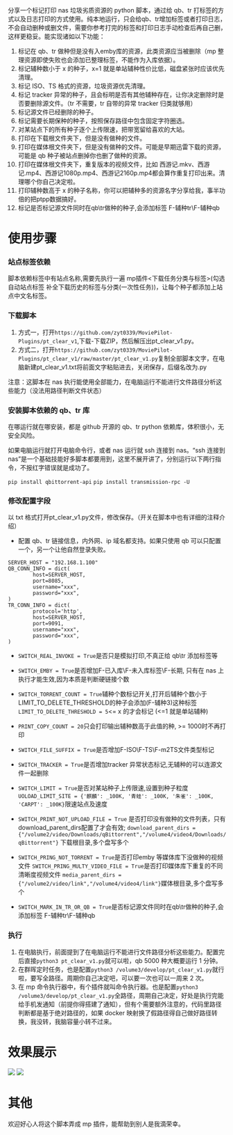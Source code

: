 分享一个标记打印 nas 垃圾劣质资源的 python 脚本，通过给 qb、tr 打标签的方式以及日志打印的方式使用。纯本地运行，只会给qb、tr增加标签或者打印日志，不会自动删种或删文件，需要你参考打完的标签和打印日志手动检查后再自己删，这样更稳妥。能实现诸如以下功能：

1. 标记在 qb、tr 做种但是没有入emby库的资源，此类资源应当被删除（mp 整理资源即使失败也会添加已整理标签，不能作为入库依据）。
2. 标记辅种数小于 x 的种子，x=1 就是单站辅种性价比低，磁盘紧张时应该优先清理。
3. 标记 ISO、TS 格式的资源，垃圾资源优先清理。
4. 标记 tracker 异常的种子，且会标明是否有其他辅种存在，让你决定删除时是否要删除源文件。（tr 不需要，tr 自带的异常 tracker 归类就够用）
5. 标记源文件已经删除的种子。
6. 标记需要长期保种的种子，按照保存路径中包含固定字符圈选。
7. 对某站点下的所有种子逐个上传限速，把带宽留给喜欢的大站。
8. 打印在下载根文件夹下，但是没有做种的文件。
9. 打印在媒体根文件夹下，但是没有做种的文件。可能是早期迅雷下载的资源，可能是 qb 种子被站点删掉你也删了做种的资源。
10. 打印在媒体根文件夹下，重复版本的视频文件，比如 西游记.mkv、西游记.mp4、西游记1080p.mp4、西游记2160p.mp4都会算作重复打印出来。清理哪个你自己决定啦。
11. 打印辅种数高于 x 的种子名称，你可以把辅种多的资源名字分享给我，事半功倍的把ptpp数据搞好。
12. 标记是否标记源文件同时在qb\tr做种的种子,会添加标签 F-辅种tr\F-辅种qb

# 使用步骤
### 站点标签依赖
脚本依赖标签中有站点名称,需要先执行一遍 mp插件<下载任务分类与标签>(勾选 自动站点标签 补全下载历史的标签与分类(一次性任务))，让每个种子都添加上站点中文名标签。
### 下载脚本

1. 方式一，打开```https://github.com/zyt0339/MoviePilot-Plugins/pt_clear_v1```,下载-下载ZIP，然后解压出pt_clear_v1.py。
2. 方式二，打开```https://github.com/zyt0339/MoviePilot-Plugins/pt_clear_v1/raw/master/pt_clear_v1.py```复制全部脚本文字，在电脑新建pt_clear_v1.txt将前面文字粘贴进去，关闭保存，后缀名改为.py

注意：这脚本在 nas 执行能使用全部能力，在电脑运行不能进行文件路径分析这些能力（没法用路径判断文件状态）

### 安装脚本依赖的 qb、tr 库
在哪运行就在哪安装，都是 github 开源的 qb、tr python 依赖库，体积很小，无安全风险。

如果电脑运行就打开电脑命令行，或者 nas 运行就 ssh 连接到 nas。“ssh 连接到 nas”是一个基础技能好多脚本都要用到，这里不展开讲了，分别运行以下两行指令，不报红字错误就是成功了。

```pip install qbittorrent-api```
```pip install transmission-rpc -U```
### 修改配置字段
以 txt 格式打开pt_clear_v1.py文件，修改保存。（开关在脚本中也有详细的注释介绍）

- 配置 qb、tr 链接信息，内外网、ip 域名都支持。如果只使用 qb 可以只配置一个，另一个让他自然登录失败。

```
SERVER_HOST = "192.168.1.100"
QB_CONN_INFO = dict(
	    host=SERVER_HOST,
	    port=8085,
	    username="xxx",
	    password="xxx",
)
TR_CONN_INFO = dict(
	    protocol='http',
	    host=SERVER_HOST,
	    port=9091,
	    username="xxx",
	    password="xxx",
)
```

- ```SWITCH_REAL_INVOKE = True```是否只是模拟打印,不真正给 qb\tr 添加标签等

- ```SWITCH_EMBY = True```是否增加F-已入库\F-未入库标签\F-长期, 只有在 nas 上执行才能生效,因为本质是判断硬链接个数

- ```SWITCH_TORRENT_COUNT = True```辅种个数标记开关,打开后辅种个数小于LIMIT_TO_DELETE_THRESHOLD的种子会添加(F-辅种3)这种标签
```LIMIT_TO_DELETE_THRESHOLD = 5```<= x 的才会标记 (<=1 就是单站辅种)

- ```PRINT_COPY_COUNT = 20```只会打印输出辅种数高于此值的种, >= 1000时不再打印

- ```SWITCH_FILE_SUFFIX = True```是否增加F-ISO\F-TS\F-m2TS文件类型标记

- ```SWITCH_TRACKER = True```是否增加tracker 异常状态标记,无辅种的可以连源文件一起删除

- ```SWITCH_LIMIT = True```是否对某站种子上传限速,设置到种子粒度
```UOLOAD_LIMIT_SITE = {'麒麟': _100K, '青蛙': _100K, '朱雀': _100K, 'CARPT': _100K}```限速站点及速度

- ```SWITCH_PRINT_NOT_UPLOAD_FILE = True``` 是否打印没有做种的文件列表，只有download_parent_dirs配置了才会有效;
	```download_parent_dirs = {"/volume2/video/Downloads/qBittorrent","/volume4/video4/Downloads/qBittorrent"}``` 下载根目录,多个盘写多个
 
- ```SWITCH_PRING_NOT_TORRENT = True```是否打印emby 等媒体库下没做种的视频文件
	```SWITCH_PRING_MULTY_VIDEO_FILE = True```是否打印媒体库下重复的不同清晰度视频文件
	```media_parent_dirs = {"/volume2/video/link","/volume4/video4/link"}```媒体根目录,多个盘写多个
 
- ```SWITCH_MARK_IN_TR_OR_QB = True```是否标记源文件同时在qb\tr做种的种子,会添加标签 F-辅种tr\F-辅种qb
    
### 执行
1. 在电脑执行，前面提到了在电脑运行不能进行文件路径分析这些能力。配置完后直接```python3 pt_clear_v1.py```就可以啦，qb 5000 种大概要运行 1 分钟。
2. 在群晖定时任务，也是配置```python3 /volume3/develop/pt_clear_v1.py```就行啦，要写全路径。周期你自己决定吧，可以要一次也可以一周来 2 次。
3. 在 mp 命令执行器中，有个插件就叫命令执行器。也是配置```python3 /volume3/develop/pt_clear_v1.py```全路径，周期自己决定，好处是执行完能给手机发通知（前提你得搭建了通知），但有个需要额外注意的，代码里路径判断都是基于绝对路径的，如果 docker 映射换了假路径得自己做好路径转换，我没转，我脑容量小转不过来。

# 效果展示
![](https://picture.agsvpt.com/i/2024/10/24/67192f0be54ad.png)
![](https://picture.agsvpt.com/i/2024/10/24/6719302f424d3.png)
# 其他
欢迎好心人将这个脚本弄成 mp 插件，能帮助到别人是我滴荣幸。
